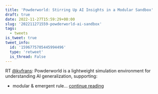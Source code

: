 ```yaml
---
title: 'Powderworld: Stirring Up AI Insights in a Modular Sandbox'
draft: true
date: 2022-11-27T15:59:29+00:00
slug: '202211271559-powderworld-ai-sandbox'
tags:
  - tweets
is_tweet: true
tweet_info:
  id: '1596775705445994496'
  type: 'retweet'
  is_thread: False
---
```




RT [@kvfrans](https://x.com/kvfrans): Powderworld is a lightweight simulation environment for understanding AI generalization, supporting:
- modular &amp; emergent rule… [continue reading](https://x.com/sytelus/status/1596775705445994496)
